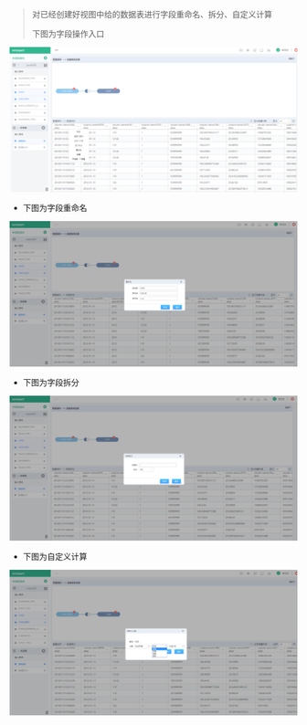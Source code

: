 > 对已经创建好视图中给的数据表进行字段重命名、拆分、自定义计算
> 
> 下图为字段操作入口

![](/assets/word.png)

* 下图为字段重命名


![](/assets/word_rename.png)

* 下图为字段拆分


![](/assets/word-split.png)

* 下图为自定义计算


![](/assets/word-calculate.png)
